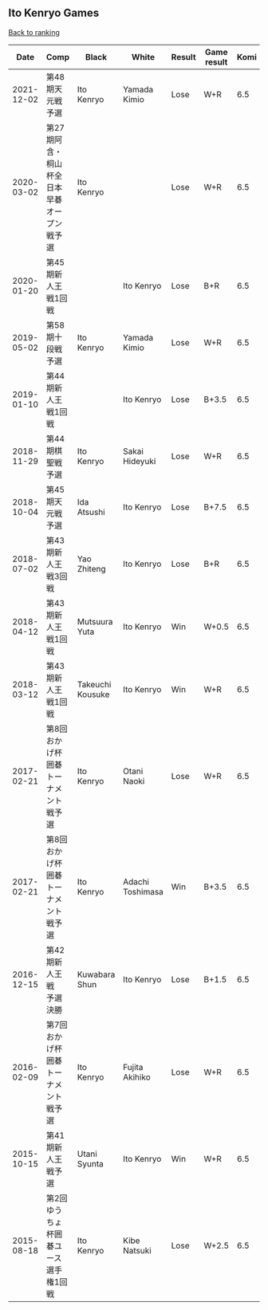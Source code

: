 ## Ito Kenryo Games

[Back to ranking](../../index.md)




| **Date** | **Comp** | **Black** | **White** | **Result** | **Game result** | **Komi** | **Rating** | **Diff** | 
| --- | --- | --- | --- | --- | --- | --- | --- | --- |
| 2021-12-02 | 第48期天元戦予選 | Ito Kenryo | Yamada Kimio | Lose | W+R | 6.5 | missing | 0 | 
| 2020-03-02 | 第27期阿含・桐山杯全日本早碁オープン戦予選 | Ito Kenryo |  | Lose | W+R | 6.5 | missing | 0 | 
| 2020-01-20 | 第45期新人王戦1回戦 |  | Ito Kenryo | Lose | B+R | 6.5 | missing | 0 | 
| 2019-05-02 | 第58期十段戦予選 | Ito Kenryo | Yamada Kimio | Lose | W+R | 6.5 | missing | -2686 | 
| 2019-01-10 | 第44期新人王戦1回戦 |  | Ito Kenryo | Lose | B+3.5 | 6.5 | 2686 | -164 | 
| 2018-11-29 | 第44期棋聖戦予選 | Ito Kenryo | Sakai Hideyuki | Lose | W+R | 6.5 | 2850 | -94 | 
| 2018-10-04 | 第45期天元戦予選 | Ida Atsushi | Ito Kenryo | Lose | B+7.5 | 6.5 | 2944 | -87 | 
| 2018-07-02 | 第43期新人王戦3回戦 | Yao Zhiteng | Ito Kenryo | Lose | B+R | 6.5 | 3031 | 3031 | 
| 2018-04-12 | 第43期新人王戦1回戦 | Mutsuura Yuta | Ito Kenryo | Win | W+0.5 | 6.5 | missing | 0 | 
| 2018-03-12 | 第43期新人王戦1回戦 | Takeuchi Kousuke | Ito Kenryo | Win | W+R | 6.5 | missing | -2553 | 
| 2017-02-21 | 第8回おかげ杯囲碁トーナメント戦予選 | Ito Kenryo | Otani Naoki | Lose | W+R | 6.5 | 2553 | 0 | 
| 2017-02-21 | 第8回おかげ杯囲碁トーナメント戦予選 | Ito Kenryo | Adachi Toshimasa | Win | B+3.5 | 6.5 | 2553 | 2553 | 
| 2016-12-15 | 第42期新人王戦　予選決勝 | Kuwabara Shun | Ito Kenryo | Lose | B+1.5 | 6.5 | missing | 0 | 
| 2016-02-09 | 第7回おかげ杯囲碁トーナメント戦予選 | Ito Kenryo | Fujita Akihiko | Lose | W+R | 6.5 | missing | 0 | 
| 2015-10-15 | 第41期新人王戦予選 | Utani Syunta | Ito Kenryo | Win | W+R | 6.5 | missing | 0 | 
| 2015-08-18 | 第2回ゆうちょ杯囲碁ユース選手権1回戦 | Ito Kenryo | Kibe Natsuki | Lose | W+2.5 | 6.5 | missing | missing |




